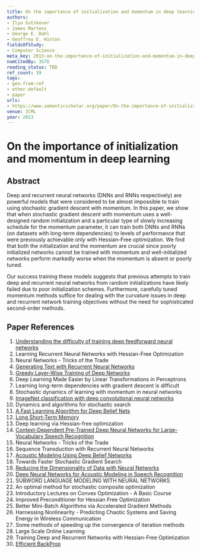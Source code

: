 ```yaml
---
title: On the importance of initialization and momentum in deep learning
authors:
- Ilya Sutskever
- James Martens
- George E. Dahl
- Geoffrey E. Hinton
fieldsOfStudy:
- Computer Science
meta_key: 2013-on-the-importance-of-initialization-and-momentum-in-deep-learning
numCitedBy: 3576
reading_status: TBD
ref_count: 39
tags:
- gen-from-ref
- other-default
- paper
urls:
- https://www.semanticscholar.org/paper/On-the-importance-of-initialization-and-momentum-in-Sutskever-Martens/aa7bfd2304201afbb19971ebde87b17e40242e91?sort=total-citations
venue: ICML
year: 2013
---
```


# On the importance of initialization and momentum in deep learning

## Abstract

Deep and recurrent neural networks (DNNs and RNNs respectively) are powerful models that were considered to be almost impossible to train using stochastic gradient descent with momentum. In this paper, we show that when stochastic gradient descent with momentum uses a well-designed random initialization and a particular type of slowly increasing schedule for the momentum parameter, it can train both DNNs and RNNs (on datasets with long-term dependencies) to levels of performance that were previously achievable only with Hessian-Free optimization. We find that both the initialization and the momentum are crucial since poorly initialized networks cannot be trained with momentum and well-initialized networks perform markedly worse when the momentum is absent or poorly tuned. 
 
Our success training these models suggests that previous attempts to train deep and recurrent neural networks from random initializations have likely failed due to poor initialization schemes. Furthermore, carefully tuned momentum methods suffice for dealing with the curvature issues in deep and recurrent network training objectives without the need for sophisticated second-order methods.

## Paper References

1. [Understanding the difficulty of training deep feedforward neural networks](2010-understanding-the-difficulty-of-training-deep-feedforward-neural-networks)
2. Learning Recurrent Neural Networks with Hessian-Free Optimization
3. Neural Networks - Tricks of the Trade
4. [Generating Text with Recurrent Neural Networks](2011-generating-text-with-recurrent-neural-networks)
5. [Greedy Layer-Wise Training of Deep Networks](2006-greedy-layer-wise-training-of-deep-networks)
6. Deep Learning Made Easier by Linear Transformations in Perceptrons
7. Learning long-term dependencies with gradient descent is difficult
8. Stochastic dynamics of learning with momentum in neural networks
9. [ImageNet classification with deep convolutional neural networks](2012-alexnet.md)
10. Dynamics and algorithms for stochastic search
11. [A Fast Learning Algorithm for Deep Belief Nets](2006-a-fast-learning-algorithm-for-deep-belief-nets)
12. [Long Short-Term Memory](1997-long-short-term-memory)
13. Deep learning via Hessian-free optimization
14. [Context-Dependent Pre-Trained Deep Neural Networks for Large-Vocabulary Speech Recognition](2012-context-dependent-pre-trained-deep-neural-networks-for-large-vocabulary-speech-recognition)
15. Neural Networks - Tricks of the Trade
16. Sequence Transduction with Recurrent Neural Networks
17. [Acoustic Modeling Using Deep Belief Networks](2012-acoustic-modeling-using-deep-belief-networks)
18. Towards Faster Stochastic Gradient Search
19. [Reducing the Dimensionality of Data with Neural Networks](2006-reducing-the-dimensionality-of-data-with-neural-networks)
20. [Deep Neural Networks for Acoustic Modeling in Speech Recognition](2012-deep-neural-networks-for-acoustic-modeling-in-speech-recognition)
21. SUBWORD LANGUAGE MODELING WITH NEURAL NETWORKS
22. An optimal method for stochastic composite optimization
23. Introductory Lectures on Convex Optimization - A Basic Course
24. Improved Preconditioner for Hessian Free Optimization
25. Better Mini-Batch Algorithms via Accelerated Gradient Methods
26. Harnessing Nonlinearity - Predicting Chaotic Systems and Saving Energy in Wireless Communication
27. Some methods of speeding up the convergence of iteration methods
28. Large Scale Online Learning
29. Training Deep and Recurrent Networks with Hessian-Free Optimization
30. [Efficient BackProp](2012-efficient-backprop)
